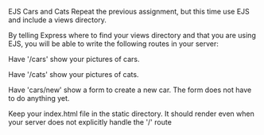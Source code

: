 EJS Cars and Cats
Repeat the previous assignment, but this time use EJS and include a views directory. 

By telling Express where to find your views directory and that you are using EJS, you will be able to write the following routes in your server:

Have '/cars' show your pictures of cars.

Have '/cats' show your pictures of cats.

Have 'cars/new' show a form to create a new car. The form does not have to do anything yet.

Keep your index.html file in the static directory. It should render even when your server does not explicitly handle the '/' route

